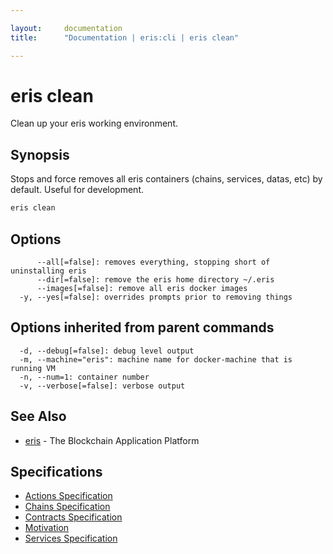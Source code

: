 ```yaml
---

layout:     documentation
title:      "Documentation | eris:cli | eris clean"

---
```


# eris clean

Clean up your eris working environment.

## Synopsis

Stops and force removes all eris containers
	(chains, services, datas, etc) by default. Useful
	for development.

```bash
eris clean
```

## Options

```
      --all[=false]: removes everything, stopping short of uninstalling eris
      --dir[=false]: remove the eris home directory ~/.eris
      --images[=false]: remove all eris docker images
  -y, --yes[=false]: overrides prompts prior to removing things
```

## Options inherited from parent commands

```
  -d, --debug[=false]: debug level output
  -m, --machine="eris": machine name for docker-machine that is running VM
  -n, --num=1: container number
  -v, --verbose[=false]: verbose output
```

## See Also

* [eris](https://docs.erisindustries.com/documentation/eris-cli/0.11.0/eris/)	 - The Blockchain Application Platform

## Specifications

* [Actions Specification](https://docs.erisindustries.com/documentation/eris-cli/0.11.0/actions_specification/)
* [Chains Specification](https://docs.erisindustries.com/documentation/eris-cli/0.11.0/chains_specification/)
* [Contracts Specification](https://docs.erisindustries.com/documentation/eris-cli/0.11.0/contracts_specification/)
* [Motivation](https://docs.erisindustries.com/documentation/eris-cli/0.11.0/motivation/)
* [Services Specification](https://docs.erisindustries.com/documentation/eris-cli/0.11.0/services_specification/)

